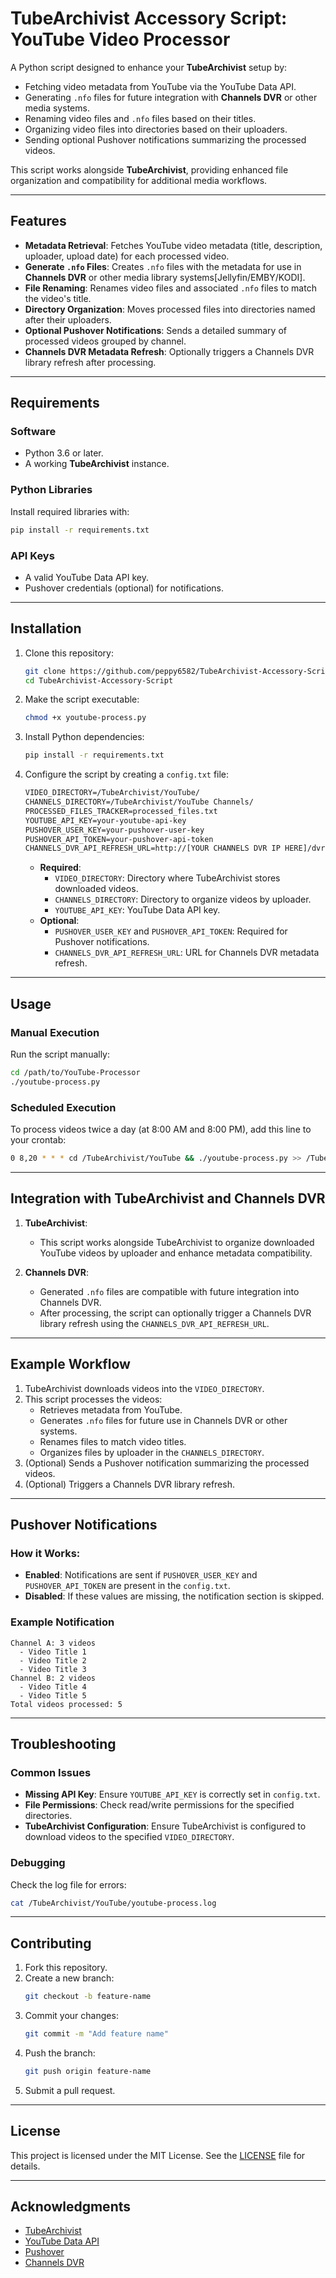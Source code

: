 
# TubeArchivist Accessory Script: YouTube Video Processor

A Python script designed to enhance your **TubeArchivist** setup by:
- Fetching video metadata from YouTube via the YouTube Data API.
- Generating `.nfo` files for future integration with **Channels DVR** or other media systems.
- Renaming video files and `.nfo` files based on their titles.
- Organizing video files into directories based on their uploaders.
- Sending optional Pushover notifications summarizing the processed videos.

This script works alongside **TubeArchivist**, providing enhanced file organization and compatibility for additional media workflows.

---

## Features

- **Metadata Retrieval**: Fetches YouTube video metadata (title, description, uploader, upload date) for each processed video.
- **Generate `.nfo` Files**: Creates `.nfo` files with the metadata for use in **Channels DVR** or other media library systems[Jellyfin/EMBY/KODI].
- **File Renaming**: Renames video files and associated `.nfo` files to match the video's title.
- **Directory Organization**: Moves processed files into directories named after their uploaders.
- **Optional Pushover Notifications**: Sends a detailed summary of processed videos grouped by channel.
- **Channels DVR Metadata Refresh**: Optionally triggers a Channels DVR library refresh after processing.

---

## Requirements

### Software
- Python 3.6 or later.
- A working **TubeArchivist** instance.

### Python Libraries
Install required libraries with:
```bash
pip install -r requirements.txt
```

### API Keys
- A valid YouTube Data API key.
- Pushover credentials (optional) for notifications.

---

## Installation

1. Clone this repository:
   ```bash
   git clone https://github.com/peppy6582/TubeArchivist-Accessory-Script.git
   cd TubeArchivist-Accessory-Script
   ```

2. Make the script executable:
   ```bash
   chmod +x youtube-process.py
   ```

3. Install Python dependencies:
   ```bash
   pip install -r requirements.txt
   ```

4. Configure the script by creating a `config.txt` file:
   ```txt
   VIDEO_DIRECTORY=/TubeArchivist/YouTube/
   CHANNELS_DIRECTORY=/TubeArchivist/YouTube Channels/
   PROCESSED_FILES_TRACKER=processed_files.txt
   YOUTUBE_API_KEY=your-youtube-api-key
   PUSHOVER_USER_KEY=your-pushover-user-key
   PUSHOVER_API_TOKEN=your-pushover-api-token
   CHANNELS_DVR_API_REFRESH_URL=http://[YOUR CHANNELS DVR IP HERE]/dvr/scanner/scan
   ```

   - **Required**:
     - `VIDEO_DIRECTORY`: Directory where TubeArchivist stores downloaded videos.
     - `CHANNELS_DIRECTORY`: Directory to organize videos by uploader.
     - `YOUTUBE_API_KEY`: YouTube Data API key.
   - **Optional**:
     - `PUSHOVER_USER_KEY` and `PUSHOVER_API_TOKEN`: Required for Pushover notifications.
     - `CHANNELS_DVR_API_REFRESH_URL`: URL for Channels DVR metadata refresh.

---

## Usage

### Manual Execution
Run the script manually:
```bash
cd /path/to/YouTube-Processor
./youtube-process.py
```

### Scheduled Execution
To process videos twice a day (at 8:00 AM and 8:00 PM), add this line to your crontab:
```bash
0 8,20 * * * cd /TubeArchivist/YouTube && ./youtube-process.py >> /TubeArchivist/YouTube/youtube-process.log 2>&1
```

---

## Integration with TubeArchivist and Channels DVR

1. **TubeArchivist**:
   - This script works alongside TubeArchivist to organize downloaded YouTube videos by uploader and enhance metadata compatibility.

2. **Channels DVR**:
   - Generated `.nfo` files are compatible with future integration into Channels DVR.
   - After processing, the script can optionally trigger a Channels DVR library refresh using the `CHANNELS_DVR_API_REFRESH_URL`.

---

## Example Workflow

1. TubeArchivist downloads videos into the `VIDEO_DIRECTORY`.
2. This script processes the videos:
   - Retrieves metadata from YouTube.
   - Generates `.nfo` files for future use in Channels DVR or other systems.
   - Renames files to match video titles.
   - Organizes files by uploader in the `CHANNELS_DIRECTORY`.
3. (Optional) Sends a Pushover notification summarizing the processed videos.
4. (Optional) Triggers a Channels DVR library refresh.

---

## Pushover Notifications

### How it Works:
- **Enabled**: Notifications are sent if `PUSHOVER_USER_KEY` and `PUSHOVER_API_TOKEN` are present in the `config.txt`.
- **Disabled**: If these values are missing, the notification section is skipped.

### Example Notification
```
Channel A: 3 videos
  - Video Title 1
  - Video Title 2
  - Video Title 3
Channel B: 2 videos
  - Video Title 4
  - Video Title 5
Total videos processed: 5
```

---

## Troubleshooting

### Common Issues
- **Missing API Key**: Ensure `YOUTUBE_API_KEY` is correctly set in `config.txt`.
- **File Permissions**: Check read/write permissions for the specified directories.
- **TubeArchivist Configuration**: Ensure TubeArchivist is configured to download videos to the specified `VIDEO_DIRECTORY`.

### Debugging
Check the log file for errors:
```bash
cat /TubeArchivist/YouTube/youtube-process.log
```

---

## Contributing

1. Fork this repository.
2. Create a new branch:
   ```bash
   git checkout -b feature-name
   ```
3. Commit your changes:
   ```bash
   git commit -m "Add feature name"
   ```
4. Push the branch:
   ```bash
   git push origin feature-name
   ```
5. Submit a pull request.

---

## License

This project is licensed under the MIT License. See the [LICENSE](LICENSE) file for details.

---

## Acknowledgments

- [TubeArchivist](https://www.tubearchivist.com/)
- [YouTube Data API](https://developers.google.com/youtube/v3)
- [Pushover](https://pushover.net/)
- [Channels DVR](https://getchannels.com/dvr/)

